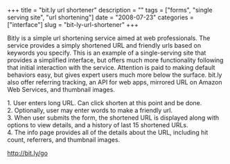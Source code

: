 +++
title = "bit.ly url shortener"
description = ""
tags = ["forms", "single serving site", "url shortening"]
date = "2008-07-23"
categories = ["interface"]
slug = "bit-ly-url-shortener"
+++


<p>Bitly is a simple url shortening service aimed at web professionals. The service provides a simply shortened URL and friendly urls based on keywords you specify. This is an example of a single-serving site that provides a simplified interface, but offers much more functionality following that initial interaction with the service. Attention is paid to making default behaviors easy, but gives expert users much more below the surface. bit.ly also offer referring tracking, an API for web apps, mirrored URL on Amazon Web Services, and thumbnail images.</p>
<div id="screens-full" class="clear"><div class="caption">1. User enters long URL. Can click shorten at this point and be done.</div><div class="fullimg clear"><a href="//media.konigi.com/interface/bitly-1.png" class="group" rel="group" title="1. User enters long URL. Can click shorten at this point and be done."><img src="//media.konigi.com/interface/bitly-1.png" alt="" class="img-responsive"></a></div></div><div id="screens-full" class="clear"><div class="caption">2. Optionally, user may enter words to make a friendly url.</div><div class="fullimg clear"><a href="//media.konigi.com/interface/bitly-2.png" class="group" rel="group" title="2. Optionally, user may enter words to make a friendly url."><img src="//media.konigi.com/interface/bitly-2.png" alt="" class="img-responsive"></a></div></div><div id="screens-full" class="clear"><div class="caption">3. When user submits the form, the shortened URL is displayed along with options to view details, and a history of last 15 shortened URLs.</div><div class="fullimg clear"><a href="//media.konigi.com/interface/bitly-3.png" class="group" rel="group" title="3. When user submits the form, the shortened URL is displayed along with options to view details, an..."><img src="//media.konigi.com/interface/bitly-3.png" alt="" class="img-responsive"></a></div></div><div id="screens-full" class="clear"><div class="caption">4. The info page provides all of the details about the URL, including hit count, referrers, and thumbnail images.</div><div class="fullimg clear"><a href="//media.konigi.com/interface/bitly-4.png" class="group" rel="group" title="4. The info page provides all of the details about the URL, including hit count, referrers, and thum..."><img src="//media.konigi.com/interface/bitly-4.png" alt="" class="img-responsive"></a></div></div>        
<p><a href="http://bit.ly/go">http://bit.ly/go</a></p>

